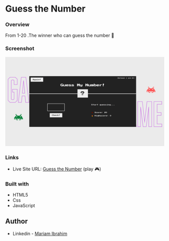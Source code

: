 # Guess the Number 
 
### Overview
From 1-20
.The winner who can guess the number 👑

### Screenshot

![](./shot.png)


### Links
 
- Live Site URL: [Guess the Number]() (play 🎮)



### Built with

- HTML5
- Css 
- JavaScript 

## Author
- Linkedin - [Mariam Ibrahim ](https://www.linkedin.com/in/mariam11ibrahim/)





